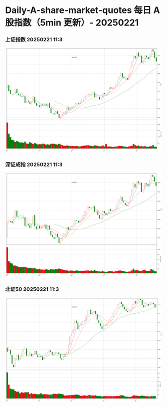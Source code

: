 
# Daily-A-share-market-quotes 每日 A 股指数（5min 更新）- 20250221

### 上证指数 20250221 11:3
![](./fig/2025/2/20250221-sh000001.png)

### 深证成指 20250221 11:3
![](./fig/2025/2/20250221-sz399001.png)

### 北证50 20250221 11:3
![](./fig/2025/2/20250221-bj899050.png)
